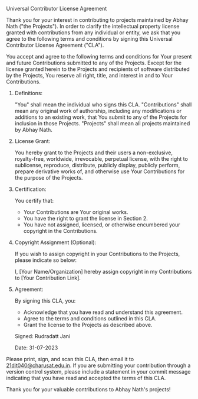 Universal Contributor License Agreement

Thank you for your interest in contributing to projects maintained by Abhay Nath ("the Projects"). In order to clarify the intellectual property license granted with contributions from any individual or entity, we ask that you agree to the following terms and conditions by signing this Universal Contributor License Agreement ("CLA").

You accept and agree to the following terms and conditions for Your present and future Contributions submitted to any of the Projects. Except for the license granted herein to the Projects and recipients of software distributed by the Projects, You reserve all right, title, and interest in and to Your Contributions.

1. Definitions:

   "You" shall mean the individual who signs this CLA.
   "Contributions" shall mean any original work of authorship, including any modifications or additions to an existing work, that You submit to any of the Projects for inclusion in those Projects.
   "Projects" shall mean all projects maintained by Abhay Nath.

2. License Grant:

   You hereby grant to the Projects and their users a non-exclusive, royalty-free, worldwide, irrevocable, perpetual license, with the right to sublicense, reproduce, distribute, publicly display, publicly perform, prepare derivative works of, and otherwise use Your Contributions for the purpose of the Projects.

3. Certification:

   You certify that:
   - Your Contributions are Your original works.
   - You have the right to grant the license in Section 2.
   - You have not assigned, licensed, or otherwise encumbered your copyright in the Contributions.

4. Copyright Assignment (Optional):

   If you wish to assign copyright in your Contributions to the Projects, please indicate so below:

   I, [Your Name/Organization] hereby assign copyright in my Contributions to [Your Contribution Link].

5. Agreement:

   By signing this CLA, you:
   - Acknowledge that you have read and understand this agreement.
   - Agree to the terms and conditions outlined in this CLA.
   - Grant the license to the Projects as described above.

   Signed:
   Rudradatt Jani

   Date:
   31-07-2023

Please print, sign, and scan this CLA, then email it to 21dit040@charusat.edu.in. If you are submitting your contribution through a version control system, please include a statement in your commit message indicating that you have read and accepted the terms of this CLA.

Thank you for your valuable contributions to Abhay Nath's projects!
